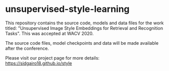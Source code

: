 # unsupervised-style-learning
This repository contains the source code, models and data files for the work titled: "Unsupervised Image Style Embeddings for Retrieval and Recognition Tasks". 
This was accepted at WACV 2020. 

The source code files, model checkpoints and data will be made available after the conference.

Please visit our project page for more details: https://sidgairo18.github.io/style

